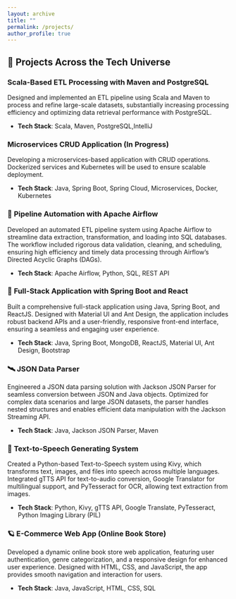 ```yaml
---
layout: archive
title: ""
permalink: /projects/
author_profile: true
---
```


## 🚀 **Projects Across the Tech Universe**

### **Scala-Based ETL Processing with Maven and PostgreSQL**
Designed and implemented an ETL pipeline using Scala and Maven to process and refine large-scale datasets, substantially increasing
processing efficiency and optimizing data retrieval performance with PostgreSQL.

- **Tech Stack**: Scala, Maven, PostgreSQL,IntelliJ

### **Microservices CRUD Application (In Progress)**
Developing a microservices-based application with CRUD operations. Dockerized services and Kubernetes will be used to ensure scalable deployment.

- **Tech Stack**: Java, Spring Boot, Spring Cloud, Microservices, Docker, Kubernetes

### 🌌 **Pipeline Automation with Apache Airflow**
Developed an automated ETL pipeline system using Apache Airflow to streamline data extraction, transformation, and loading into SQL databases. The workflow included rigorous data validation, cleaning, and scheduling, ensuring high efficiency and timely data processing through Airflow’s Directed Acyclic Graphs (DAGs).

- **Tech Stack**: Apache Airflow, Python, SQL, REST API

### 🌌 **Full-Stack Application with Spring Boot and React**
Built a comprehensive full-stack application using Java, Spring Boot, and ReactJS. Designed with Material UI and Ant Design, the application includes robust backend APIs and a user-friendly, responsive front-end interface, ensuring a seamless and engaging user experience.

- **Tech Stack**: Java, Spring Boot, MongoDB, ReactJS, Material UI, Ant Design, Bootstrap

### 🛰️ **JSON Data Parser**
Engineered a JSON data parsing solution with Jackson JSON Parser for seamless conversion between JSON and Java objects. Optimized for complex data scenarios and large JSON datasets, the parser handles nested structures and enables efficient data manipulation with the Jackson Streaming API.

- **Tech Stack**: Java, Jackson JSON Parser, Maven

### 🌠 **Text-to-Speech Generating System**
Created a Python-based Text-to-Speech system using Kivy, which transforms text, images, and files into speech across multiple languages. Integrated gTTS API for text-to-audio conversion, Google Translator for multilingual support, and PyTesseract for OCR, allowing text extraction from images.

- **Tech Stack**: Python, Kivy, gTTS API, Google Translate, PyTesseract, Python Imaging Library (PIL)

### 🪐 **E-Commerce Web App (Online Book Store)**
Developed a dynamic online book store web application, featuring user authentication, genre categorization, and a responsive design for enhanced user experience. Designed with HTML, CSS, and JavaScript, the app provides smooth navigation and interaction for users.

- **Tech Stack**: Java, JavaScript, HTML, CSS, SQL



